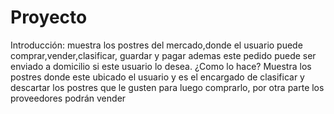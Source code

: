 # Proyecto
Introducción: muestra los postres del mercado,donde el usuario puede comprar,vender,clasificar, guardar y pagar ademas este pedido puede ser enviado a domicilio si este usuario lo desea. ¿Como lo hace? Muestra los postres donde este ubicado el usuario y es  el encargado de clasificar y descartar los postres que le gusten para luego comprarlo, por otra parte los proveedores podrán vender 
